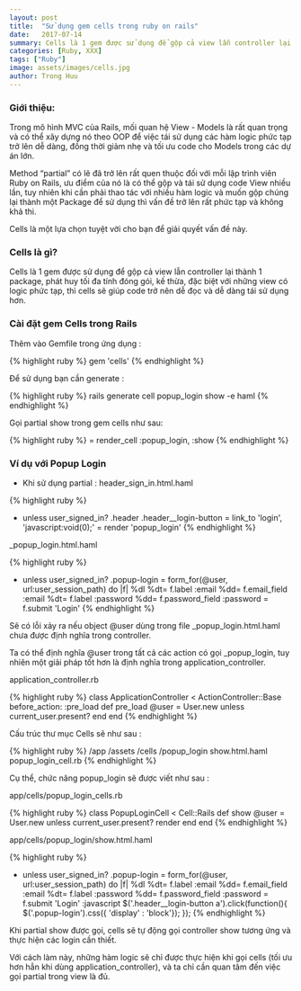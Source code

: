 ```yaml
---
layout: post
title:  "Sử dụng gem cells trong ruby on rails"
date:   2017-07-14
summary: Cells là 1 gem được sử dụng để gộp cả view lẫn controller lại thành 1 package.
categories: [Ruby, XXX]
tags: ["Ruby"]
image: assets/images/cells.jpg
author: Trong Huu
---
```


### Giới thiệu:

Trong mô hình MVC của Rails, mối quan hệ View - Models là rất quan trọng và có thể xây dựng nó theo OOP để việc tái sử dụng các hàm logic phức tạp trở lên dễ dàng, đồng thời giảm nhẹ và tối ưu code cho Models trong các dự án lớn.

Method “partial” có lẽ đã trở lên rất quen thuộc đối với mỗi lập trình viên Ruby on Rails, ưu điểm của nó là có thể gộp và tái sử dụng code View nhiều lần, tuy nhiên khi cần phải thao tác với nhiều hàm logic và muốn gộp chúng lại thành một Package để sử dụng thì vấn đề trở lên rất phức tạp và không khả thi.

Cells là một lựa chọn tuyệt vời cho bạn để giải quyết vấn đề này.

### Cells là gì?

Cells là 1 gem được sử dụng để gộp cả view lẫn controller lại thành 1 package, phát huy tối đa tính đóng gói, kế thừa, đặc biệt với những view có logic phức tạp, thì cells sẽ giúp code trở nên dễ đọc và dễ dàng tái sử dụng hơn.

### Cài đặt gem Cells trong Rails

Thêm vào Gemfile trong ứng dụng :

{% highlight ruby %}
gem 'cells'
{% endhighlight %}

Để sử dụng bạn cần generate :

{% highlight ruby %}
rails generate cell popup_login show -e haml
{% endhighlight %}

Gọi partial show trong gem cells như sau:

{% highlight ruby %}
= render_cell :popup_login, :show
{% endhighlight %}

### Ví dụ với Popup Login

- Khi sử dụng partial :
header_sign_in.html.haml

{% highlight ruby %}
- unless user_signed_in?
  .header
    .header__login-button
      = link_to 'login', 'javascript:void(0);'
= render 'popup_login'
{% endhighlight %}

_popup_login.html.haml

{% highlight ruby %}
- unless user_signed_in?
  .popup-login
    = form_for(@user, url:user_session_path) do |f|
      %dl
        %dt= f.label :email
        %dd= f.email_field :email
        %dt= f.label :password
        %dd= f.password_field :password
      = f.submit 'Login'
{% endhighlight %}

Sẽ có lỗi xảy ra nếu object @user dùng trong file _popup_login.html.haml chưa được định nghĩa trong controller.

Ta có thể định nghĩa @user trong tất cả các action có gọi _popup_login, tuy nhiên một giải pháp tốt hơn là định nghĩa trong application_controller.

application_controller.rb

{% highlight ruby %}
class ApplicationController < ActionController::Base
  before_action: :pre_load
  def pre_load
    @user = User.new unless current_user.present?
  end
end
{% endhighlight %}

Cấu trúc thư mục Cells sẽ như sau :

{% highlight ruby %}
/app
/assets
/cells
/popup_login
show.html.haml
popup_login_cell.rb
{% endhighlight %}

Cụ thể, chức năng popup_login sẽ được viết như sau :

app/cells/popup_login_cells.rb

{% highlight ruby %}
class PopupLoginCell < Cell::Rails
  def show
    @user = User.new unless current_user.present?
    render
  end
end
{% endhighlight %}

app/cells/popup_login/show.html.haml

{% highlight ruby %}
- unless user_signed_in?
  .popup-login
    = form_for(@user, url:user_session_path) do |f|
      %dl
        %dt= f.label :email
        %dd= f.email_field :email
        %dt= f.label :password
        %dd= f.password_field :password
      = f.submit 'Login'
   :javascript
     $('.header__login-button a').click(function(){
       $('.popup-login').css({ 'display' : 'block'});
     });
{% endhighlight %}

Khi partial show được gọi, cells sẽ tự động gọi controller show tương ứng và thực hiện các login cần thiết.

Với cách làm này, những hàm logic sẽ chỉ được thực hiện khi gọi cells (tối ưu hơn hẳn khi dùng application_controller), và ta chỉ cần quan tâm đến việc gọi partial trong view là đủ.

